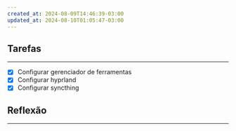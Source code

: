 ```yaml
---
created_at: 2024-08-09T14:46:39-03:00
updated_at: 2024-08-10T01:05:47-03:00
---
```

## Tarefas
---
- [x] Configurar gerenciador de ferramentas
- [x] Configurar hyprland
- [x] Configurar syncthing

##  Reflexão
---
